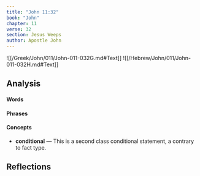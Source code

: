 ```yaml
---
title: "John 11:32"
book: "John"
chapter: 11
verse: 32
section: Jesus Weeps
author: Apostle John
---
```

![[/Greek/John/011/John-011-032G.md#Text]]
![[/Hebrew/John/011/John-011-032H.md#Text]]

## Analysis

#### Words

#### Phrases

#### Concepts
- **conditional** — This is a second class conditional statement, a contrary to fact type.

## Reflections
